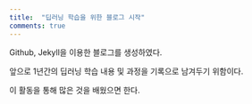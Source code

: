```yaml
---
title:  "딥러닝 학습을 위한 블로그 시작"
comments: true
---
```


Github, Jekyll을 이용한 블로그를 생성하였다.

앞으로 1년간의 딥러닝 학습 내용 및 과정을 기록으로 남겨두기 위함이다.

이 활동을 통해 많은 것을 배웠으면 한다.
